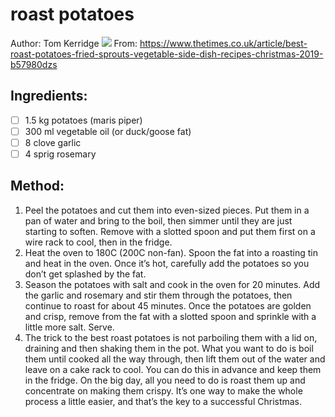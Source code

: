 # roast potatoes
Author: Tom Kerridge
![](roast_potatoes.jpg)
From: https://www.thetimes.co.uk/article/best-roast-potatoes-fried-sprouts-vegetable-side-dish-recipes-christmas-2019-b57980dzs
## Ingredients:
- [ ] 1.5 kg potatoes (maris piper)
- [ ] 300 ml vegetable oil (or duck/goose fat)
- [ ] 8 clove garlic
- [ ] 4 sprig rosemary
## Method:
1. Peel the potatoes and cut them into even-sized pieces. Put them in a pan of water and bring to the boil, then simmer until they are just starting to soften. Remove with a slotted spoon and put them first on a wire rack to cool, then in the fridge.
2. Heat the oven to 180C (200C non-fan). Spoon the fat into a roasting tin and heat in the oven. Once it’s hot, carefully add the potatoes so you don’t get splashed by the fat.
3. Season the potatoes with salt and cook in the oven for 20 minutes. Add the garlic and rosemary and stir them through the potatoes, then continue to roast for about 45 minutes. Once the potatoes are golden and crisp, remove from the fat with a slotted spoon and sprinkle with a little more salt. Serve.
4. The trick to the best roast potatoes is not parboiling them with a lid on, draining and then shaking them in the pot. What you want to do is boil them until cooked all the way through, then lift them out of the water and leave on a cake rack to cool. You can do this in advance and keep them in the fridge. On the big day, all you need to do is roast them up and concentrate on making them crispy. It’s one way to make the whole process a little easier, and that’s the key to a successful Christmas.
